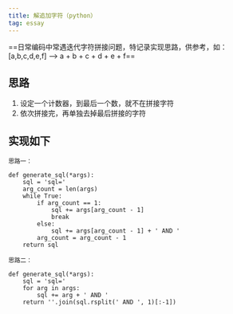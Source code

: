 ```yaml
---
title: 解追加字符（python）
tag: essay
---
```

==日常编码中常遇迭代字符拼接问题，特记录实现思路，供参考，如： [a,b,c,d,e,f] --> a + b + c + d + e + f==

## 思路
1. 设定一个计数器，到最后一个数，就不在拼接字符
2. 依次拼接完，再单独去掉最后拼接的字符

## 实现如下

```
思路一：

def generate_sql(*args):
	sql = 'sql='
    arg_count = len(args)
    while True:
        if arg_count == 1:
            sql += args[arg_count - 1]
            break
        else:
            sql += args[arg_count - 1] + ' AND '
        arg_count = arg_count - 1
    return sql

```

```
思路二：

def generate_sql(*args):
	sql = 'sql='
    for arg in args:
    	sql += arg + ' AND '
   	return ''.join(sql.rsplit(' AND ', 1)[:-1])

```